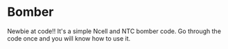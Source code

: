 # Bomber
Newbie at code!!
It's a simple Ncell and NTC bomber code. Go through the code once and you will know how to use it.
